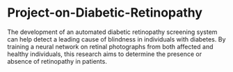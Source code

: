 # Project-on-Diabetic-Retinopathy
The development of an automated diabetic retinopathy screening system can help detect a leading cause of blindness in individuals with diabetes. By training a neural network on retinal photographs from both affected and healthy individuals, this research aims to determine the presence or absence of retinopathy in patients.
